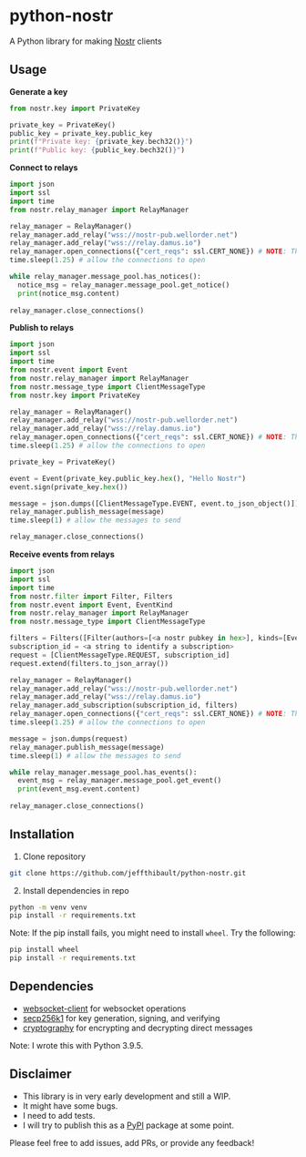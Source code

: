 # python-nostr
A Python library for making [Nostr](https://github.com/nostr-protocol/nostr) clients

## Usage
**Generate a key**
```python
from nostr.key import PrivateKey

private_key = PrivateKey()
public_key = private_key.public_key
print(f"Private key: {private_key.bech32()}")
print(f"Public key: {public_key.bech32()}")
```
**Connect to relays**
```python
import json
import ssl
import time
from nostr.relay_manager import RelayManager

relay_manager = RelayManager()
relay_manager.add_relay("wss://nostr-pub.wellorder.net")
relay_manager.add_relay("wss://relay.damus.io")
relay_manager.open_connections({"cert_reqs": ssl.CERT_NONE}) # NOTE: This disables ssl certificate verification
time.sleep(1.25) # allow the connections to open

while relay_manager.message_pool.has_notices():
  notice_msg = relay_manager.message_pool.get_notice()
  print(notice_msg.content)
  
relay_manager.close_connections()
```
**Publish to relays**
```python
import json 
import ssl
import time
from nostr.event import Event
from nostr.relay_manager import RelayManager
from nostr.message_type import ClientMessageType
from nostr.key import PrivateKey

relay_manager = RelayManager()
relay_manager.add_relay("wss://nostr-pub.wellorder.net")
relay_manager.add_relay("wss://relay.damus.io")
relay_manager.open_connections({"cert_reqs": ssl.CERT_NONE}) # NOTE: This disables ssl certificate verification
time.sleep(1.25) # allow the connections to open

private_key = PrivateKey()

event = Event(private_key.public_key.hex(), "Hello Nostr")
event.sign(private_key.hex())

message = json.dumps([ClientMessageType.EVENT, event.to_json_object()])
relay_manager.publish_message(message)
time.sleep(1) # allow the messages to send

relay_manager.close_connections()
```
**Receive events from relays**
```python
import json
import ssl
import time
from nostr.filter import Filter, Filters
from nostr.event import Event, EventKind
from nostr.relay_manager import RelayManager
from nostr.message_type import ClientMessageType

filters = Filters([Filter(authors=[<a nostr pubkey in hex>], kinds=[EventKind.TEXT_NOTE])])
subscription_id = <a string to identify a subscription>
request = [ClientMessageType.REQUEST, subscription_id]
request.extend(filters.to_json_array())

relay_manager = RelayManager()
relay_manager.add_relay("wss://nostr-pub.wellorder.net")
relay_manager.add_relay("wss://relay.damus.io")
relay_manager.add_subscription(subscription_id, filters)
relay_manager.open_connections({"cert_reqs": ssl.CERT_NONE}) # NOTE: This disables ssl certificate verification
time.sleep(1.25) # allow the connections to open

message = json.dumps(request)
relay_manager.publish_message(message)
time.sleep(1) # allow the messages to send

while relay_manager.message_pool.has_events():
  event_msg = relay_manager.message_pool.get_event()
  print(event_msg.event.content)
  
relay_manager.close_connections()
```

## Installation
1. Clone repository
```bash
git clone https://github.com/jeffthibault/python-nostr.git
```
2. Install dependencies in repo
```bash
python -m venv venv
pip install -r requirements.txt
```

Note: If the pip install fails, you might need to install ```wheel```. Try the following:
```bash
pip install wheel
pip install -r requirements.txt
```

## Dependencies
- [websocket-client](https://github.com/websocket-client/websocket-client) for websocket operations
- [secp256k1](https://github.com/rustyrussell/secp256k1-py) for key generation, signing, and verifying
- [cryptography](https://github.com/pyca/cryptography) for encrypting and decrypting direct messages

Note: I wrote this with Python 3.9.5.

## Disclaimer
- This library is in very early development and still a WIP.
- It might have some bugs.
- I need to add tests.
- I will try to publish this as a [PyPI](https://pypi.org/) package at some point.

Please feel free to add issues, add PRs, or provide any feedback!
